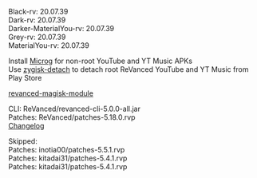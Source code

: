 Black-rv: 20.07.39  
Dark-rv: 20.07.39  
Darker-MaterialYou-rv: 20.07.39  
Grey-rv: 20.07.39  
MaterialYou-rv: 20.07.39  

Install [Microg](https://github.com/ReVanced/GmsCore/releases) for non-root YouTube and YT Music APKs  
Use [zygisk-detach](https://github.com/j-hc/zygisk-detach) to detach root ReVanced YouTube and YT Music from Play Store  

[revanced-magisk-module](https://github.com/j-hc/revanced-magisk-module)
  
CLI: ReVanced/revanced-cli-5.0.0-all.jar  
Patches: ReVanced/patches-5.18.0.rvp  
[Changelog](https://github.com/ReVanced/revanced-patches/releases/tag/v5.18.0)  

Skipped:  
Patches: inotia00/patches-5.5.1.rvp  
Patches: kitadai31/patches-5.4.1.rvp  
Patches: kitadai31/patches-5.4.1.rvp                  
